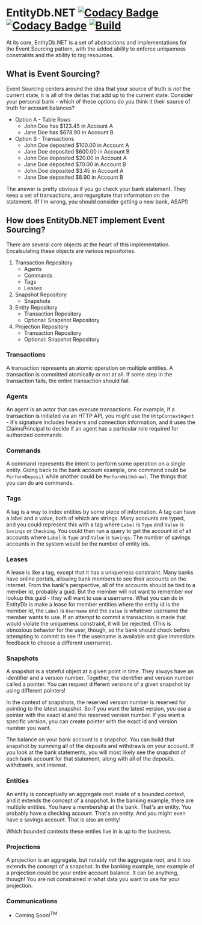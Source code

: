 # EntityDb.NET [![Codacy Badge](https://app.codacy.com/project/badge/Coverage/d9c2b2e4e1ba42918ffeb2377d35bfab)](https://www.codacy.com/gh/entitydb-io/EntityDb.NET/dashboard?utm_source=github.com&utm_medium=referral&utm_content=entitydb-io/EntityDb.NET&utm_campaign=Badge_Coverage) [![Codacy Badge](https://app.codacy.com/project/badge/Grade/d9c2b2e4e1ba42918ffeb2377d35bfab)](https://www.codacy.com/gh/entitydb-io/EntityDb.NET/dashboard?utm_source=github.com&amp;utm_medium=referral&amp;utm_content=entitydb-io/EntityDb.NET&amp;utm_campaign=Badge_Grade) [![Build](https://github.com/entitydb-io/EntityDb.NET/actions/workflows/build.yml/badge.svg)](https://github.com/entitydb-io/EntityDb.NET/actions/workflows/build.yml)

At its core, EntityDb.NET is a set of abstractions and implementations for the Event Sourcing pattern, with the added
ability to enforce uniqueness constraints and the ability to tag resources.

## What is Event Sourcing?

Event Sourcing centers around the idea that your source of truth is _not_ the current state, it is all of the deltas
that add up to the current state. Consider your personal bank - which of these options do you think it their source of
truth for account balances?

- Option A - Table Rows
    - John Doe has $123.45 in Account A
    - Jane Doe has $678.90 in Account B
- Option B - Transactions
    - John Doe deposited $100.00 in Account A
    - Jane Doe deposited $600.00 in Account B
    - John Doe deposited $20.00 in Account A
    - Jane Doe deposited $70.00 in Account B
    - John Doe deposited $3.45 in Account A
    - Jane Doe deposited $8.90 in Account B

The answer is pretty obvious if you go check your bank statement. They keep a set of transactions, and regurgitate that
information on the statement. (If I'm wrong, you should consider getting a new bank, ASAP!)

## How does EntityDb.NET implement Event Sourcing?

There are several core objects at the heart of this implementation. Encalsulating these objects are various repositories.

1. Transaction Repository
   - Agents
   - Commands
   - Tags
   - Leases
2. Snapshot Repository
   - Snapshots
2. Entity Repository
   - Transaction Repository
   - Optional: Snapshot Repository
3. Projection Repository
   - Transaction Repository
   - Optional: Snapshot Repository

### Transactions

A transaction represents an atomic operation on multiple entities. A transaction is committed atomically or not
at all. If some step in the transaction fails, the entire transaction should fail.

### Agents

An agent is an actor that can execute transactions. For example, if a transaction is initiated via an HTTP API, you
might use the `HttpContextAgent` - it's signature includes headers and connection information, and it uses the
ClaimsPrincipal to decide if an agent has a particular role required for authorized commands.

### Commands

A command represents the intent to perform some operation on a single entity. Going back to the bank account example,
one command could be `PerformDeposit` while another could be `PerformWithdrawl`. The things that you can do are
commands.

### Tags

A tag is a way to index entities by some piece of information. A tag can have a label and a value, both of which are
strings. Many accounts are typed, and you could represent this with a tag where `Label` is `Type` and `Value`
is `Savings` or `Checking`. You could then run a query to get the account id of all accounts where `Label` is `Type`
and `Value` is `Savings`. The number of savings accounts in the system would be the number of entity ids.

### Leases

A lease is like a tag, except that it has a uniqueness constraint. Many banks have online portals, allowing bank members
to see their accounts on the internet. From the bank's perspective, all of the accounts should be tied to a member id,
probably a guid. But the member will not want to remember nor lookup this guid - they will want to use a username. What
you can do in EntityDb is make a lease for member entities where the entity id is the member id, the `Label`
is `Username`
and the `Value` is whatever username the member wants to use. If an attempt to commit a transaction is made that would
violate the uniqueness constraint, it will be rejected. (This is obnoxious behavior for the user, though, so the bank
should check before attempting to commit to see if the username is available and give immediate feedback to choose a
different username).

### Snapshots

A snapshot is a stateful object at a given point in time. They always have an identifier and a version number.
Together, the identifier and version number called a pointer. You can request different versions of a given snapshot
by using different pointers!

In the context of snapshots, the reserved version number is reserved for pointing to the latest snapshot.
So if you want the latest version, you use a pointer with the exact id and the reserved version number.
If you want a specific version, you can create pointer with the exact id and version number you want.

The balance on your bank account is a snapshot. You can build that snapshot by summing all of the deposits and
withdrawls on your account. If you look at the bank statements, you will most likely see the snapshot of each bank
account for that statement, along with all of the deposits, withdrawls, and interest.

### Entities

An entity is conceptually an aggregate root inside of a bounded context, and it extends the concept of a snapshot.
In the banking example, there are multiple entities. You have a membership at the bank. That's an entity. You probably
have a checking account. That's an entity. And you might even have a savings account. That is also an entity!

Which bounded contexts these entiies live in is up to the business.

### Projections

A projection is an aggregate, but notably _not_ the aggregate root, and it too extends the concept of a snapshot.
In the banking example, one example of a projection could be your entire account balance. It can be anything, though!
You are not constrained in what data you want to use for your projection.

### Communications

- Coming Soon!<sup>TM</sup>
